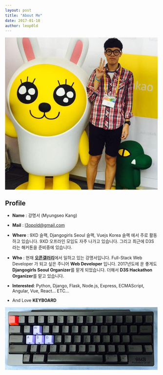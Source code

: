```yaml
---
layout: post
title: "About Me"
date: 2017-01-18
author: leop0ld
---
```


<img src="/assets/img/profile.jpg" alt="Profile Image" style="width: 500px;"/>

## Profile
- **Name** : 강명서 (Myungseo Kang)

- **Mail** : l3opold@gmail.com

- **Where**
: 9XD 슬랙, Djangogirls Seoul 슬랙, Vuejs Korea 슬랙 에서 주로 활동하고 있습니다. 9XD 오프라인 모임도 자주 나가고 있습니다.
그리고 최근에 D3S 라는 해커톤을 준비중에 있습니다.

- **Who**
: 현재 [**오픈갤러리**](http://www.opengallery.co.kr/)에서 일하고 있는 강명서입니다.
Full-Stack Web Developer 가 되고 싶은 주니어 **Web Developer** 입니다.
2017년도에 운 좋게도 **Djangogirls Seoul Organizer**를 맡게 되었습니다.
더해서 **D3S Hackathon Organizer**를 맡고 있습니다.

- **Interested**: Python, Django, Flask, Node.js, Express, ECMAScript, Angular, Vue, React... ETC...

- And Love **KEYBOARD**

<img src="/assets/img/keyboard.jpg" alt="HappyHacking BT" style="width: 500px;"/>

